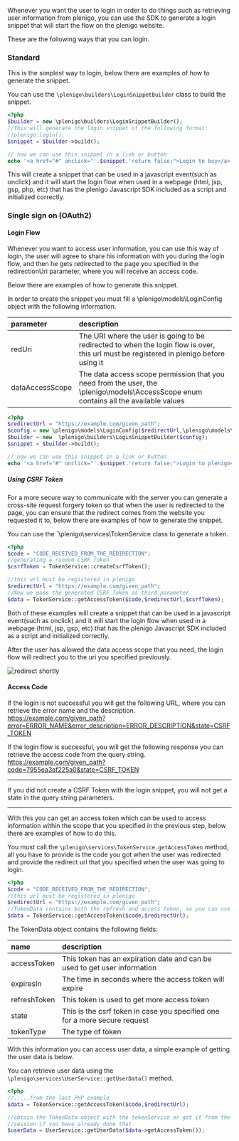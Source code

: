 Whenever you want the user to login in order to do things such as retrieving user information from plenigo, you can use the SDK to generate a login snippet that will start the flow on the plenigo website.

These are the following ways that you can login.

### Standard

This is the simplest way to login, below there are examples of how to generate the snippet.

You can use the `\plenigo\builders\LoginSnippetBuilder` class to build the snippet.

```php
<?php
$builder = new \plenigo\builders\LoginSnippetBuilder();
//This will generate the login snippet of the following format:
//plenigo.login();
$snippet = $builder->build();

// now we can use this snippet in a link or button
echo '<a href="#" onclick="'.$snippet.'return false;">Login to buy</a>';
```

This will create a snippet that can be used in a javascript event(such as onclick) and it will start the login flow when used in a webpage (html, jsp, gsp, php, etc) that has the plenigo Javascript SDK included as a script and initialized correctly.

### Single sign on (OAuth2)

#### Login Flow

Whenever you want to access user information, you can use this way of login, the user will agree to share his information with you during the login flow, and then he gets redirected to the page you specified in the redirectionUri parameter, where you will receive an access code.

Below there are examples of how to generate this snippet.

In order to create the snippet you must fill a \plenigo\models\LoginConfig object with the following information.

|parameter|description|
|:--------|:----------|
|redUri|The URI where the user is going to be redirected to when the login flow is over, this url must be registered in plenigo before using it|
|dataAccessScope|The data access scope permission that you need from the user, the \plenigo\models\AccessScope enum contains all the available values|

```php
<?php
$redirectUrl = "https://example.com/given_path";
$config = new \plenigo\models\LoginConfig($redirectUrl,\plenigo\models\AccessScope::PROFILE);
$builder = new  \plenigo\builders\LoginSnippetBuilder($config);
$snippet = $builder->build();

// now we can use this snippet in a link or button
echo '<a href="#" onclick="'.$snippet.'return false;">Login to plenigo</a>';
```

##### Using CSRF Token

For a more secure way to communicate with the server you can generate a cross-site request forgery token so that when the user is redirected to the page, you can ensure that the redirect comes from the website you requested it to, below there are examples of how to generate the snippet.

You can use the `\plenigo\services\TokenService class to generate a token.

```php
<?php
$code = "CODE_RECEIVED_FROM_THE_REDIRECTION";
//generating a random CSRF Token
$csrfToken = TokenService::createCsrfToken();

//this url must be registered in plenigo
$redirectUrl = "https://example.com/given_path";
//Now we pass the generated CSRF Token as third parameter
$data = TokenService::getAccessToken($code,$redirectUrl,$csrfToken);
```

Both of these examples will create a snippet that can be used in a javascript event(such as onclick) and it will start the login flow when used in a webpage (html, jsp, gsp, etc) that has the plenigo Javascript SDK included as a script and initialized correctly.

After the user has allowed the data access scope that you need, the login flow will redirect you to the uri you specified previously.

![redirect shortly](https://www.plenigo.com/assets/marketing/redirect-shortly.jpeg)

#### Access Code

If the login is not successful you will get the following URL, where you can retrieve the error name and the description.
https://example.com/given_path?error=ERROR_NAME&error_description=ERROR_DESCRIPTION&state=CSRF_TOKEN

If the login flow is successful, you will get the following response you can retrieve the access code from the query string.
https://example.com/given_path?code=7955ea3af225a0&state=CSRF_TOKEN

***
If you did not create a CSRF Token with the login snippet, you will not get a state in the query string parameters. 
***

With this you can get an access token which can be used to access information within the scope that you specified in the previous step, below there are examples of how to do this.

You must call the `\plenigo\services\TokenService.getAccessToken` method, all you have to provide is the code you got when the user was redirected and provide the redirect url that you specified when the user was going to login.

```php
<?php
$code = "CODE_RECEIVED_FROM_THE_REDIRECTION";
//this url must be registered in plenigo
$redirectUrl = "https://example.com/given_path";
//TokenData contains both the refresh and access token, so you can use it
$data = TokenService::getAccessToken($code,$redirectUrl);
```

The TokenData object contains the following fields:

|name|description|
|:---|:----------|
|accessToken|This token has an expiration date and can be used to get user information|
|expiresIn|The time in seconds where the access token will expire|
|refreshToken|This token is used to get more access token|
|state|This is the csrf token in case you specified one for a more secure request|
|tokenType|The type of token|

With this information you can access user data, a simple example of getting the user data is below.

You can retrieve user data using the `\plenigo\services\UserService::getUserData()` method.

```php
<?php
//.....from the last PHP example
$data = TokenService::getAccessToken($code,$redirectUrl);

//obtain the TokenData object with the tokenService or get it from the
//session if you have already done that
$userData = UserService::getUserData($data->getAccessToken());
```